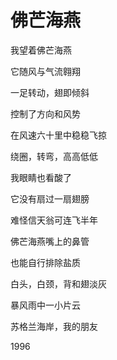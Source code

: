    

# 佛芒海燕

我望着佛芒海燕

它随风与气流翱翔

一足转动，翅即倾斜

控制了方向和风势

在风速六十里中稳稳飞掠

绕圈，转弯，高高低低

我眼睛也看酸了

它没有扇过一扇翅膀

难怪信天翁可连飞半年

佛芒海燕嘴上的鼻管

也能自行排除盐质

白头，白颈，背和翅淡灰

暴风雨中一小片云

苏格兰海岸，我的朋友

1996